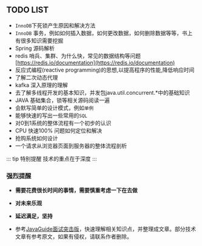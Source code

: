 ## TODO LIST

- `InnoDB`下死锁产生原因和解决方法
- `InnoDB` 事务，例如如何插入数据，如何更改数据，如何删除数据等等，书上有很多知识需要挖掘
- Spring 源码解析
- redis 哨兵、集群、为什么快，常见的数据结构等问题 [https://redis.io/documentation](https://redis.io/documentation)
- 反应式编程(reactive programming)的思想,以提高程序的性能,降低响应时间
- 了解二次动态代理
- kafka 深入原理的理解
- 去了解多线程开发的基本知识，并发包java.util.concurrent.*中的基础知识
- JAVA 基础集合，锁等相关源码阅读一遍
- 会默写简单的设计模式，例如`单例`
- 能够快速的写出一些常用的`SQL`
- 对0到1系统的整体流程有一个初步的认识
- CPU 快速100% 问题如何定位和解决
- 抢购系统如何设计
- 一个请求从浏览器页面到服务器的整体流程剖析

::: tip 特别提醒
技术的重点在于深度
:::

### 强烈提醒

- **需要花费很长时间的事情，需要慎重考虑一下在去做**
- **对未来乐观**
- **延迟满足，坚持**

- 参考[JavaGuide面试突击版](https://github.com/Snailclimb/JavaGuide)，快速理解相关知识点，并整理成文章。部分技术文章有参考原文，如果有侵权，请联系作者删除。